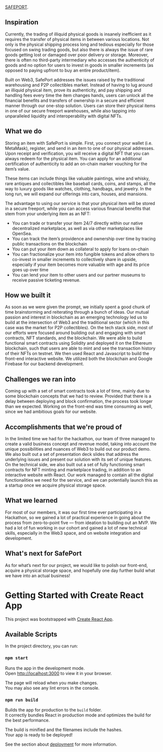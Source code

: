 [SAFEPORT](https://safeport.netlify.app/).
## Inspiration
Currently, the trading of illiquid physical goods is insanely inefficient as it requires the transfer of physical items in between various locations. Not only is the physical shipping process long and tedious especially for those focused on swing trading goods, but also there is always the issue of rare goods getting lost or damaged over poor delivery or storage. Moreover, there is often no third-party intermediary who accesses the authenticity of goods and no option for users to invest in goods in smaller increments (as opposed to paying upfront to buy an entire product/item).

Built on Web3, SafePort addresses the issues raised by the traditional warehousing and P2P collectibles market. Instead of having to lug around an illiquid physical item, prove its authenticity, and pay shipping and handling fees every time the item changes hands, users can unlock all the financial benefits and transfers of ownership in a secure and efficient manner through our one-stop solution. Users can store their physical items in one of our secure freeport warehouses, while also tapping into unparalleled liquidity and interoperability with digital NFTs.

## What we do
Storing an item with SafePort is simple. First, you connect your wallet (i.e. MetaMask), register, and send in an item to one of our physical addresses. Upon receipt and verification, you will receive a digital NFT that you can always redeem for the physical item. You can apply for an additional certification of authenticity to add an on-chain marker vouching for the item’s value.

These items can include things like valuable paintings, wine and whisky, rare antiques and collectibles like baseball cards, coins, and stamps, all the way to luxury goods like watches, clothing, handbags, and jewelry. In the long run, we will expand our offerings into cars, houses, and mansions.

The advantage to using our service is that your physical item will be stored in a secure freeport, while you can access various financial benefits that stem from your underlying item as an NFT:

- You can trade or transfer your item 24/7 directly within our native decentralized marketplace, as well as via other marketplaces like OpenSea.
- You can track the item’s providence and ownership over time by tracing public transactions on the blockchain
- You can put your item down as collateral to apply for loans on-chain
- You can fractionalize your item into fungible tokens and allow others to co-invest in smaller increments to collectively share in upside, especially if your item becomes more valuable with age and its price goes up over time
- You can lend your item to other users and our partner museums to receive passive ticketing revenue.

## How we built it
As soon as we were given the prompt, we initially spent a good chunk of time brainstorming and reiterating through a bunch of ideas. Our mutual passion and interest in blockchain as an emerging technology led us to build at the intersection of Web3 and the traditional sector (which in this case was the market for P2P collectibles). On the tech stack side, most of our efforts were focused around building out and engaging with smart contracts, NFT standards, and the blockchain. We were able to build functional smart contracts using Solidity and deployed it on the Ethereum blockchain, such that users are able to mint and see the transaction history of their NFTs on testnet. We then used React and Javascript to build the front-end interactive website. We utilized both the blockchain and Google Firebase for our backend development.

## Challenges we ran into
Coming up with a set of smart contracts took a lot of time, mainly due to some blockchain concepts that we had to review. Provided that there is a delay between deploying and block confirmation, the process took longer than we expected. Working on the front-end was time consuming as well, since we had ambitious goals for our website. 

## Accomplishments that we're proud of
In the limited time we had for the hackathon, our team of three managed to create a valid business concept and revenue model, taking into account the unique possibilities and nuances of Web3 to build out our product demo. We also built out a set of presentation deck slides that address the underlying issues and present our solution with its set of unique features. On the technical side, we also built out a set of fully functioning smart contracts for NFT minting and marketplace trading, in addition to an interactive website with React. Our work managed to contain all the digital functionalities we need for the service, and we can potentially launch this as a startup once we acquire physical storage space.

## What we learned
For most of our members, it was our first time ever participating in a Hackathon, so we gained a lot of practical experience in going about the process from zero-to-point five — from ideation to building out an MVP. We had a lot of fun working in our cohort and gained a lot of new technical skills, especially in the Web3 space, and on website integration and development. 

## What's next for SafePort
As for what’s next for our project, we would like to polish our front-end, acquire a physical storage space, and hopefully one day further build what we have into an actual business!



# Getting Started with Create React App

This project was bootstrapped with [Create React App](https://github.com/facebook/create-react-app).

## Available Scripts

In the project directory, you can run:

### `npm start`

Runs the app in the development mode.\
Open [http://localhost:3000](http://localhost:3000) to view it in your browser.

The page will reload when you make changes.\
You may also see any lint errors in the console.

### `npm run build`

Builds the app for production to the `build` folder.\
It correctly bundles React in production mode and optimizes the build for the best performance.

The build is minified and the filenames include the hashes.\
Your app is ready to be deployed!

See the section about [deployment](https://facebook.github.io/create-react-app/docs/deployment) for more information.
